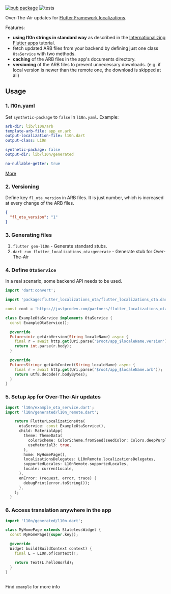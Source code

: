 [![pub package](https://img.shields.io/pub/v/flutter_localizations_ota.svg)](https://pub.dev/packages/flutter_localizations_ota)
![tests](https://github.com/justprodev/flutter_localizations_ota/actions/workflows/pull_request.yaml/badge.svg)

Over-The-Air updates for [Flutter Framework localizations](https://github.com/flutter/flutter/tree/master/packages/flutter_localizations).

Features:

- **using l10n strings in standard way** as described in the [Internationalizing Flutter apps](https://docs.flutter.dev/ui/accessibility-and-internationalization/internationalization) tutorial.
- fetch updated ARB files from your backend by defining just one class `OtaService` with two methods.
- **caching** of the ARB files in the app's documents directory.
- **versioning** of the ARB files to prevent unnecessary downloads. (e.g. if local version is newer than the remote one, the download is skipped at all)

## Usage

### 1. l10n.yaml

Set `synthetic-package` to `false` in `l10n.yaml`. Example: 

```yaml
arb-dir: lib/l10n/arb
template-arb-file: app_en.arb
output-localization-file: l10n.dart
output-class: L10n

synthetic-package: false
output-dir: lib/l10n/generated

no-nullable-getter: true
```

[More](https://docs.flutter.dev/ui/accessibility-and-internationalization/internationalization#configuring-the-l10n-yaml-file)

### 2. Versioning

Define key `fl_ota_version` in ARB files. It is just number, which is increased at every change of the ARB files.

```json
{
  "fl_ota_version": "1"
} 
```

### 3. Generating files

1. `flutter gen-l10n` - Generate standard stubs.
2.  `dart run flutter_localizations_ota:generate` - Generate stub for Over-The-Air

### 4. Define `OtaService`

In a real scenario, some backend API needs to be used.

```dart
import 'dart:convert';

import 'package:flutter_localizations_ota/flutter_localizations_ota.dart';

const root = 'https://justprodev.com/partners/flutter_localizations_ota/arb';

class ExampleOtaService implements OtaService {
  const ExampleOtaService();

  @override
  Future<int> getArbVersion(String localeName) async {
    final r = await http.get(Uri.parse('$root/app_$localeName.version'));
    return int.parse(r.body);
  }

  @override
  Future<String> getArbContent(String localeName) async {
    final r = await http.get(Uri.parse('$root/app_$localeName.arb'));
    return utf8.decode(r.bodyBytes);
  }
}
```

### 5. Setup `App` for Over-The-Air updates

```dart
import 'l10n/example_ota_service.dart';
import 'l10n/generated/l10n_remote.dart';
```
```dart
    return FlutterLocalizationsOta(
      otaService: const ExampleOtaService(),
      child: MaterialApp(
        theme: ThemeData(
          colorScheme: ColorScheme.fromSeed(seedColor: Colors.deepPurple),
          useMaterial3: true,
        ),
        home: MyHomePage(),
        localizationsDelegates: L10nRemote.localizationsDelegates,
        supportedLocales: L10nRemote.supportedLocales,
        locale: currentLocale,
      ),
      onError: (request, error, trace) {
        debugPrint(error.toString());
      },
    );
  }
```

### 6. Access translation anywhere in the app

```dart
import 'l10n/generated/l10n.dart';
```
```dart
class MyHomePage extends StatelessWidget {
  const MyHomePage({super.key});

  @override
  Widget build(BuildContext context) {
    final L = L10n.of(context)!;

    return Text(L.helloWorld);
  }
}
```
##

Find `example` for more info
